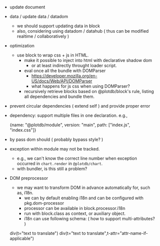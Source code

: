  - update document
 - data / update data / datadom
   - we should support updating data in block
   - also, considering using datadom / datahub ( thus can be modified realtime / collaboratively )
 - optimization
   - use block to wrap css + js in HTML.
     - make it possible to inject into html with declarative shadow dom
       - or at least indirectly throught loader script.
     - eval once all the bundle with DOMParser
       - https://developer.mozilla.org/en-US/docs/Web/API/DOMParser
       - what happens for js css when using DOMParser?
     - recursively retrieve blocks based on @plotdb/block's rule, listing all dependencies and bundle them.

 - prevent circular dependencies ( extend self ) and provide proper error
 - dependency: support multiple files in one declaration. e.g., 

    {name: "@plotdb/module", version: "main", path: ["index.js", "index.css"]}

 - by pass dom should ( probably bypass style? )
 - exception within module may not be tracked.
   - e.g., we can't know the correct line number when exception occurred in `chart.render` in `@plotdb/chart`.
   - with bundler, is this still a problem?
 - DOM preprocessor
   - we may want to transform DOM in advance automatically for, such as, i18n.
     - we can by default enabling i18n and can be configured with pkg.dom-processor
     - processor can be available in block.processor.i18n 
     - run with block.class as context, or auxiliary object.
     - i18n can use following schema: ( how to support multi-attributes? )

    div(t="text to translate")
    div(t="text to translate",t-attr="attr-name-if-applicable")
